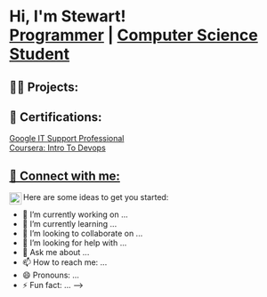 <h1>Hi, I'm Stewart! <br/><a href="https://github.com/stewartmcclure">Programmer</a> | <a href="https://www.linkedin.com/in/stewartmcclure/">Computer Science Student</a></h1>

<h2>👨‍💻 Projects:</h2>

<h2>📜 Certifications:</h2>
 <a href="https://www.coursera.org/account/accomplishments/specialization/certificate/DBBBBBLLAGCQ">Google IT Support Professional
<br/><a href="https://www.coursera.org/account/accomplishments/certificate/ZQKUH65B7HB5">Coursera: Intro To Devops

<h2> 🤳 Connect with me:</h2>

[<img align="left" alt="StewartMcclure | LinkedIn" width="22px" src="https://cdn.jsdelivr.net/npm/simple-icons@v3/icons/linkedin.svg" />][linkedin]

[linkedin]: https://www.linkedin.com/in/stewart-mcclure-084215203/



Here are some ideas to get you started:

- 🔭 I’m currently working on ...
- 🌱 I’m currently learning ...
- 👯 I’m looking to collaborate on ...
- 🤔 I’m looking for help with ...
- 💬 Ask me about ...
- 📫 How to reach me: ...
- 😄 Pronouns: ...
- ⚡ Fun fact: ...
-->
